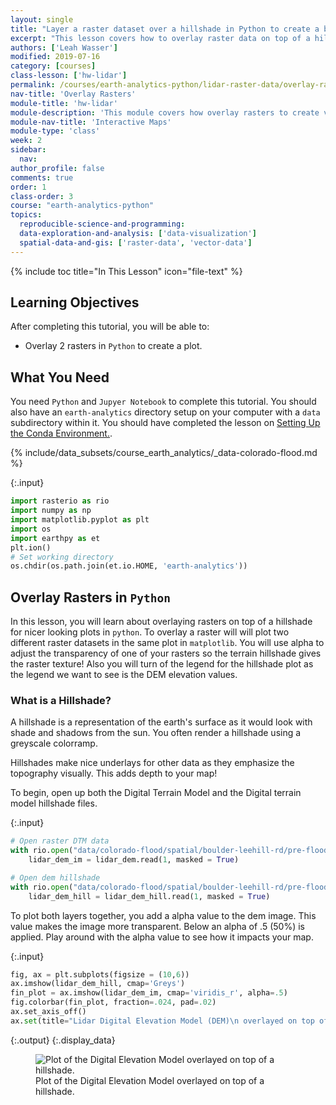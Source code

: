 ```yaml
---
layout: single
title: "Layer a raster dataset over a hillshade in Python to create a beautiful basemap that represents topography."
excerpt: "This lesson covers how to overlay raster data on top of a hillshade in Python and layer opacity arguments."
authors: ['Leah Wasser']
modified: 2019-07-16
category: [courses]
class-lesson: ['hw-lidar']
permalink: /courses/earth-analytics-python/lidar-raster-data/overlay-raster-maps/
nav-title: 'Overlay Rasters'
module-title: 'hw-lidar'
module-description: 'This module covers how overlay rasters to create visualizations and how to make interactive plots.'
module-nav-title: 'Interactive Maps'
module-type: 'class'
week: 2
sidebar:
  nav:
author_profile: false
comments: true
order: 1
class-order: 3
course: "earth-analytics-python"
topics:
  reproducible-science-and-programming:
  data-exploration-and-analysis: ['data-visualization']
  spatial-data-and-gis: ['raster-data', 'vector-data']
---
```

{% include toc title="In This Lesson" icon="file-text" %}

<div class='notice--success' markdown="1">

## <i class="fa fa-graduation-cap" aria-hidden="true"></i> Learning Objectives


After completing this tutorial, you will be able to:
* Overlay 2 rasters in `Python` to create a plot.


## <i class="fa fa-check-square-o fa-2" aria-hidden="true"></i> What You Need

You need `Python` and `Jupyer Notebook` to complete this tutorial. You should also have an `earth-analytics` directory setup on your computer with a `data` subdirectory within it. You should have completed the lesson on <a href="{{ site.url }}/workshops/setup-earth-analytics-python/">Setting Up the Conda Environment.</a>.

{% include/data_subsets/course_earth_analytics/_data-colorado-flood.md %}

</div>

{:.input}
```python
import rasterio as rio
import numpy as np
import matplotlib.pyplot as plt
import os
import earthpy as et
plt.ion()
# Set working directory
os.chdir(os.path.join(et.io.HOME, 'earth-analytics'))
```

## Overlay Rasters in `Python`

In this lesson, you will learn about overlaying rasters on top of a hillshade for nicer looking plots in `python`. To overlay a raster will will plot two different raster datasets in the same plot in `matplotlib`. You will use alpha to adjust the transparency of one of your rasters so the terrain hillshade gives the raster texture! Also you will turn of the legend for the hillshade plot as the legend we want to see is the DEM elevation values.

### What is a Hillshade?

A hillshade is a representation of the earth's surface as it would look with shade and shadows from the sun. You often render a hillshade using a greyscale colorramp.

Hillshades make nice underlays for other data as they emphasize the topography visually. This adds depth to your map!

To begin, open up both the Digital Terrain Model and the Digital terrain model hillshade files.


{:.input}
```python
# Open raster DTM data
with rio.open("data/colorado-flood/spatial/boulder-leehill-rd/pre-flood/lidar/pre_DTM.tif") as lidar_dem:
    lidar_dem_im = lidar_dem.read(1, masked = True)

# Open dem hillshade
with rio.open("data/colorado-flood/spatial/boulder-leehill-rd/pre-flood/lidar/pre_DTM_hill.tif") as lidar_dem_hill:
    lidar_dem_hill = lidar_dem_hill.read(1, masked = True)
```

To plot both layers together, you add a alpha value to the dem image. This value makes the image more transparent. Below an alpha of .5 (50%) is applied. Play around with the alpha value to see how it impacts your map.


{:.input}
```python
fig, ax = plt.subplots(figsize = (10,6))
ax.imshow(lidar_dem_hill, cmap='Greys')
fin_plot = ax.imshow(lidar_dem_im, cmap='viridis_r', alpha=.5)
fig.colorbar(fin_plot, fraction=.024, pad=.02)
ax.set_axis_off()
ax.set(title="Lidar Digital Elevation Model (DEM)\n overlayed on top of a hillshade");
```

{:.output}
{:.display_data}

<figure>

<img src = "{{ site.url }}//images/courses/earth-analytics-python/02-intro-to-lidar-and-raster/interactive-maps/2018-02-05-maps01-overlay-rasters_6_0.png" alt = "Plot of the Digital Elevation Model overlayed on top of a hillshade.">
<figcaption>Plot of the Digital Elevation Model overlayed on top of a hillshade.</figcaption>

</figure>



